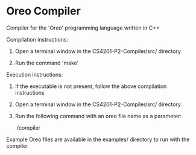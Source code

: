 # Oreo Compiler
Compiler for the 'Oreo' programming language written in C++

Compilation instructions:

1. Open a terminal window in the CS4201-P2-Compiler/src/ directory

2. Run the command 'make'


Execution instructions:

1. If the executable is not present, follow the above compilation instructions

2. Open a terminal window in the CS4201-P2-Compiler/src/ directory

3. Run the following command with an oreo file name as a parameter:

	./compiler <oreo file name>

Example Oreo files are available in the examples/ directory to run with the compiler

